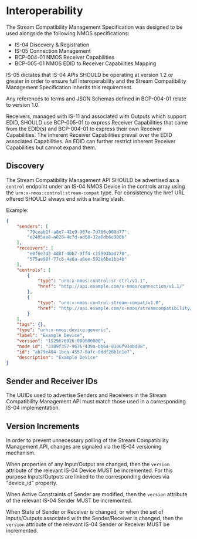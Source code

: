 # Interoperability

The Stream Compatibility Management Specification was designed to be used alongside the following NMOS specifications:

* IS-04 Discovery & Registration
* IS-05 Connection Management
* BCP-004-01 NMOS Receiver Capabilities
* BCP-005-01 NMOS EDID to Receiver Capabilities Mapping

IS-05 dictates that IS-04 APIs SHOULD be operating at version 1.2 or greater in order to ensure full interoperability and the Stream Compatibility Management Specification inherits this requirement.

Any references to terms and JSON Schemas defined in BCP-004-01 relate to version 1.0.

Receivers, managed with IS-11 and associated with Outputs which support EDID, SHOULD use BCP-005-01 to express Receiver Capabilities that came from the EDID(s) and BCP-004-01 to express their own Receiver Capabilities. The inherent Receiver Capabilities prevail over the EDID associated Capabilities. An EDID can further restrict inherent Receiver Capabilities but cannot expand them.

## Discovery

The Stream Compatibility Management API SHOULD be advertised as a `control` endpoint under an IS-04 NMOS Device in the controls array using the `urn:x-nmos:control:stream-compat` type. For consistency the href URL offered SHOULD always end with a trailing slash.

Example:

```json
{
    "senders": [
        "79ceab1f-a0e7-42e9-967e-7d766c009d77",
        "e2495aa8-a828-4c7d-ad68-32a0db6c908b"
    ],
    "receivers": [
        "e0f6e7d3-4d8f-40b7-9ff4-c15993bad770",
        "575ae98f-77c6-4a6a-a6ee-592e6be1bb4b"
    ],
    "controls": [
        {
            "type": "urn:x-nmos:control:sr-ctrl/v1.1",
            "href": "http://api.example.com/x-nmos/connection/v1.1/"
        },
        {
            "type": "urn:x-nmos:control:stream-compat/v1.0",
            "href": "http://api.example.com/x-nmos/streamcompatibility/v1.0/"
        }
    ],
    "tags": {},
    "type": "urn:x-nmos:device:generic",
    "label": "Example Device",
    "version": "1529676926:000000000",
    "node_id": "3309f357-9676-439a-bb64-8106f934bd08",
    "id": "ab79e404-1bca-4557-8afc-0ddf28b1e1e7",
    "description": "Example Device"
}
```

## Sender and Receiver IDs

The UUIDs used to advertise Senders and Receivers in the Stream Compatibility Management API must match those used in a corresponding IS-04 implementation.

## Version Increments

In order to prevent unnecessary polling of the Stream Compatibility Management API, changes are signaled via the IS-04 versioning mechanism.

When properties of any Input/Output are changed, then the `version` attribute of the relevant IS-04 Device MUST be incremented. For this purpose Inputs/Outputs are linked to the corresponding devices via "device_id" property.

When Active Constraints of Sender are modified, then the `version` attribute of the relevant IS-04 Sender MUST be incremented.

When State of Sender or Receiver is changed, or when the set of Inputs/Outputs associated with the Sender/Receiver is changed, then the `version` attribute of the relevant IS-04 Sender or Receiver MUST be incremented.
